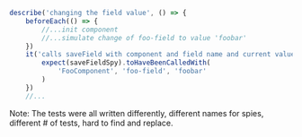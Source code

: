 ```javascript
describe('changing the field value', () => {
    beforeEach(() => {
        //...init component
        //...simulate change of foo-field to value 'foobar'
    })
    it('calls saveField with component and field name and current value', () => {
        expect(saveFieldSpy).toHaveBeenCalledWith(
            'FooComponent', 'foo-field', 'foobar'
        )
    })
    //...
```

Note: The tests were all written differently, different names for spies, different # of tests, hard to find and replace.
